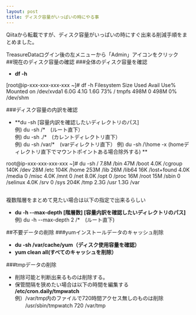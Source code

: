 ```yaml
---
layout: post
title: ディスク容量がいっぱいの時にやる事
---
```

Qiitaから転載ですが、ディスク容量がいっぱいの時にすぐ出来る削減手順をまとめました。
<!-- more -->

TreasureDataログイン後の左メニューから「Admin」アイコンをクリック  
##現在のディスク容量の確認
###全体のディスク容量を確認
* **df -h**

>
[root@ip-xxx-xxx-xxx-xxx ~]# df -h
Filesystem      Size  Used Avail Use% Mounted on
/dev/xvda1      6.0G  4.1G  1.6G  73% /
tmpfs           498M     0  498M   0% /dev/shm

###ディスク容量の内訳を確認
* **du -sh [容量内訳を確認したいディレクトリのパス]   
例) du -sh /\*　(ルート直下）    
例) du -sh ./\*　(カレントディレクトリ直下）  
例) du -sh /var/\*　(varディレクトリ直下）
例) du -sh /\home -x  (homeディレクトリ直下でマウントポイントある場合除外する) **

>
root@ip-xxx-xxx-xxx-xxx ~]# du -sh /
7.8M    /bin
47M     /boot
4.0K    /cgroup
140K    /dev
28M     /etc
104K    /home
253M    /lib
26M     /lib64
16K     /lost+found
4.0K    /media
0       /misc
4.0K    /mnt
0       /net
8.0K    /opt
0       /proc
16M     /root
15M     /sbin
0       /selinux
4.0K    /srv
0       /sys
204K    /tmp
2.3G    /usr
1.3G    /var
##

複数階層をまとめて見たい場合は以下の指定で出来るらしい
* **du -h --max-depth [階層数] [容量内訳を確認したいディレクトリのパス]**   
例) du -h --max-depth 2 /\*　(ルート直下)


##不要データの削除
###yumインストールデータのキャッシュ削除
* **du -sh /var/cache/yum（ディスク使用容量を確認）**
* **yum clean all(すべてのキャッシュを削除）**

###tmpデータの削除
* 削除可能と判断出来るものは削除する。
* 保管間隔を狭めたい場合は以下の時間を編集する  
**/etc/cron.daily/tmpwatch**  
例）/var/tmp内のファイルで720時間アクセス無しのものは削除  
　　/usr/sbin/tmpwatch 720 /var/tmp
